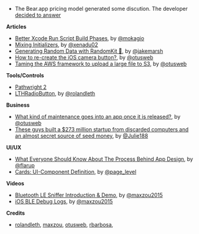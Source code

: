 * The Bear.app pricing model generated some discution. The developer [decided to answer](http://help.shinyfrog.net/discussions/bear/302-pricing-model)

**Articles**

* [Better Xcode Run Script Build Phases](http://www.mokacoding.com/blog/better-build-phase-scripts/), by [@mokagio](https://twitter.com/mokagio)
* [Mixing Initializers](http://www.russbishop.net/mixing-initializers), by [@xenadu02](https://twitter.com/xenadu02)
* [Generating Random Data with RandomKit 🎲](https://littlebitesofcocoa.com/285-generating-random-data-with-randomkit), by [@jakemarsh](https://twitter.com/jakemarsh)
* [How to re-create the iOS camera button?](http://www.mobdesignapps.fr/blog/2016/10/21/how-to-re-create-the-ios-camera-button?utm_source=iosGoodies&utm_medium=email&utm_campaign=awareness), by [@otusweb](https://twitter.com/otusweb)
* [Taming the AWS framework to upload a large file to S3](http://www.mobdesignapps.fr/blog/2016/10/26/uploading-large-file-to-aws-s3-in-the-background?utm_source=iosGoodies&utm_medium=email&utm_campaign=awareness), by [@otusweb](https://twitter.com/otusweb)

**Tools/Controls**

* [Pathwright 2](https://www.pathwright.com/two)
* [LTHRadioButton](https://github.com/rolandleth/LTHRadioButton), by [@rolandleth](https://twitter.com/rolandleth)

**Business**

* [What kind of maintenance goes into an app once it is released?](http://www.mobdesignapps.fr/blog/2016/10/12/what-kind-of-maintenance-goes-into-an-app-once-it-is-released?utm_source=iosGoodies&utm_medium=email&utm_campaign=awareness), by [@otusweb](https://twitter.com/otusweb)
* [These guys built a $273 million startup from discarded computers and an almost secret source of seed money](http://www.businessinsider.com/how-thousandeyes-grew-up-from-discarded-computers-2016-11), by [@Julie188](https://twitter.com/Julie188)

**UI/UX**

* [What Everyone Should Know About The Process Behind App Design](https://www.smashingmagazine.com/2016/11/what-everyone-should-know-about-the-process-behind-app-design/), by [@flarup](https://twitter.com/flarup)
* [Cards: UI-Component Definition](https://www.nngroup.com/articles/cards-component/), by [@page_level](https://twitter.com/page_level)

**Videos**

* [Bluetooth LE Sniffer Introduction & Demo](http://youtu.be/2-1Dy2KzqE4), by [@maxzou2015](https://twitter.com/maxzou2015)
* [iOS BLE Debug Logs](http://youtu.be/M_YEqFHM6Xs), by [@maxzou2015](https://twitter.com/maxzou2015)

**Credits**

* [rolandleth](https://github.com/rolandleth), [maxzou](https://github.com/zouchaoqun), [otusweb](https://github.com/otusweb), [rbarbosa](https://github.com/rbarbosa),

